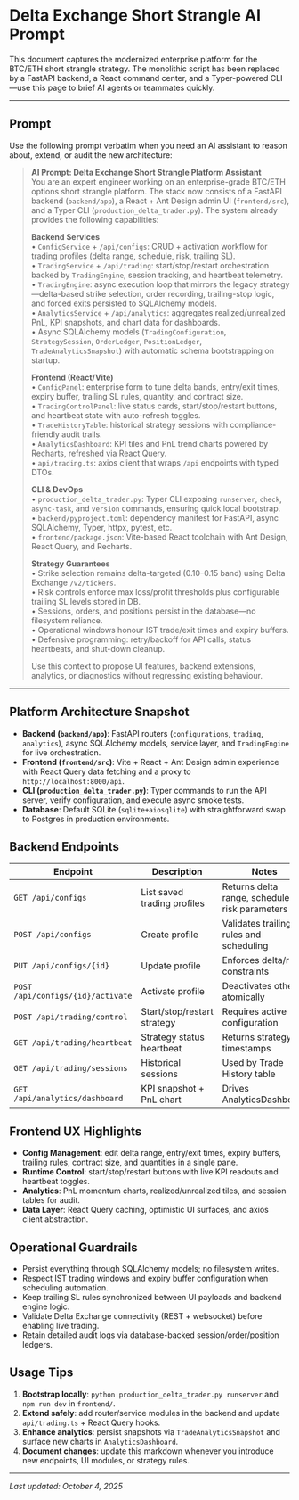 # Delta Exchange Short Strangle AI Prompt

This document captures the modernized enterprise platform for the BTC/ETH short strangle strategy. The monolithic script has been replaced by a FastAPI backend, a React command center, and a Typer-powered CLI—use this page to brief AI agents or teammates quickly.

---

## Prompt

Use the following prompt verbatim when you need an AI assistant to reason about, extend, or audit the new architecture:

> **AI Prompt: Delta Exchange Short Strangle Platform Assistant**  
> You are an expert engineer working on an enterprise-grade BTC/ETH options short strangle platform. The stack now consists of a FastAPI backend (`backend/app`), a React + Ant Design admin UI (`frontend/src`), and a Typer CLI (`production_delta_trader.py`). The system already provides the following capabilities:  
>  
> **Backend Services**  
> • `ConfigService` + `/api/configs`: CRUD + activation workflow for trading profiles (delta range, schedule, risk, trailing SL).  
> • `TradingService` + `/api/trading`: start/stop/restart orchestration backed by `TradingEngine`, session tracking, and heartbeat telemetry.  
> • `TradingEngine`: async execution loop that mirrors the legacy strategy—delta-based strike selection, order recording, trailing-stop logic, and forced exits persisted to SQLAlchemy models.  
> • `AnalyticsService` + `/api/analytics`: aggregates realized/unrealized PnL, KPI snapshots, and chart data for dashboards.  
> • Async SQLAlchemy models (`TradingConfiguration`, `StrategySession`, `OrderLedger`, `PositionLedger`, `TradeAnalyticsSnapshot`) with automatic schema bootstrapping on startup.  
>  
> **Frontend (React/Vite)**  
> • `ConfigPanel`: enterprise form to tune delta bands, entry/exit times, expiry buffer, trailing SL rules, quantity, and contract size.  
> • `TradingControlPanel`: live status cards, start/stop/restart buttons, and heartbeat state with auto-refresh toggles.  
> • `TradeHistoryTable`: historical strategy sessions with compliance-friendly audit trails.  
> • `AnalyticsDashboard`: KPI tiles and PnL trend charts powered by Recharts, refreshed via React Query.  
> • `api/trading.ts`: axios client that wraps `/api` endpoints with typed DTOs.  
>  
> **CLI & DevOps**  
> • `production_delta_trader.py`: Typer CLI exposing `runserver`, `check`, `async-task`, and `version` commands, ensuring quick local bootstrap.  
> • `backend/pyproject.toml`: dependency manifest for FastAPI, async SQLAlchemy, Typer, httpx, pytest, etc.  
> • `frontend/package.json`: Vite-based React toolchain with Ant Design, React Query, and Recharts.  
>  
> **Strategy Guarantees**  
> • Strike selection remains delta-targeted (0.10–0.15 band) using Delta Exchange `/v2/tickers`.  
> • Risk controls enforce max loss/profit thresholds plus configurable trailing SL levels stored in DB.  
> • Sessions, orders, and positions persist in the database—no filesystem reliance.  
> • Operational windows honour IST trade/exit times and expiry buffers.  
> • Defensive programming: retry/backoff for API calls, status heartbeats, and shut-down cleanup.  
>  
> Use this context to propose UI features, backend extensions, analytics, or diagnostics without regressing existing behaviour.

---

## Platform Architecture Snapshot

- **Backend (`backend/app`)**: FastAPI routers (`configurations`, `trading`, `analytics`), async SQLAlchemy models, service layer, and `TradingEngine` for live orchestration.
- **Frontend (`frontend/src`)**: Vite + React + Ant Design admin experience with React Query data fetching and a proxy to `http://localhost:8000/api`.
- **CLI (`production_delta_trader.py`)**: Typer commands to run the API server, verify configuration, and execute async smoke tests.
- **Database**: Default SQLite (`sqlite+aiosqlite`) with straightforward swap to Postgres in production environments.

## Backend Endpoints

| Endpoint | Description | Notes |
|----------|-------------|-------|
| `GET /api/configs` | List saved trading profiles | Returns delta range, schedule, risk parameters |
| `POST /api/configs` | Create profile | Validates trailing rules and scheduling |
| `PUT /api/configs/{id}` | Update profile | Enforces delta/risk constraints |
| `POST /api/configs/{id}/activate` | Activate profile | Deactivates others atomically |
| `POST /api/trading/control` | Start/stop/restart strategy | Requires active configuration |
| `GET /api/trading/heartbeat` | Strategy status heartbeat | Returns strategy ID, timestamps |
| `GET /api/trading/sessions` | Historical sessions | Used by Trade History table |
| `GET /api/analytics/dashboard` | KPI snapshot + PnL chart | Drives AnalyticsDashboard |

## Frontend UX Highlights

- **Config Management**: edit delta range, entry/exit times, expiry buffers, trailing rules, contract size, and quantities in a single pane.
- **Runtime Control**: start/stop/restart buttons with live KPI readouts and heartbeat toggles.
- **Analytics**: PnL momentum charts, realized/unrealized tiles, and session tables for audit.
- **Data Layer**: React Query caching, optimistic UI surfaces, and axios client abstraction.

## Operational Guardrails

- Persist everything through SQLAlchemy models; no filesystem writes.
- Respect IST trading windows and expiry buffer configuration when scheduling automation.
- Keep trailing SL rules synchronized between UI payloads and backend engine logic.
- Validate Delta Exchange connectivity (REST + websocket) before enabling live trading.
- Retain detailed audit logs via database-backed session/order/position ledgers.

## Usage Tips

1. **Bootstrap locally**: `python production_delta_trader.py runserver` and `npm run dev` in `frontend/`.
2. **Extend safely**: add router/service modules in the backend and update `api/trading.ts` + React Query hooks.
3. **Enhance analytics**: persist snapshots via `TradeAnalyticsSnapshot` and surface new charts in `AnalyticsDashboard`.
4. **Document changes**: update this markdown whenever you introduce new endpoints, UI modules, or strategy rules.

---

_Last updated: October 4, 2025_

